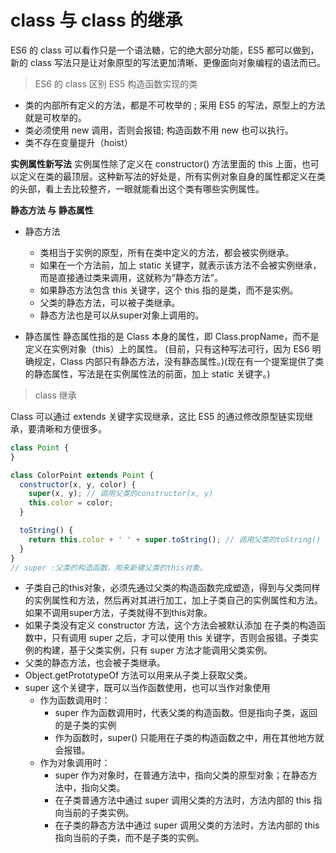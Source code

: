 # class 与 class 的继承

ES6 的 class 可以看作只是一个语法糖，它的绝大部分功能，ES5 都可以做到，新的 class 写法只是让对象原型的写法更加清晰、更像面向对象编程的语法而已。

> ES6 的 class 区别 ES5 构造函数实现的类

- 类的内部所有定义的方法，都是不可枚举的 ; 采用 ES5 的写法，原型上的方法就是可枚举的。
- 类必须使用 new 调用，否则会报错; 构造函数不用 new 也可以执行。
- 类不存在变量提升（hoist）

**实例属性新写法**
实例属性除了定义在 constructor() 方法里面的 this 上面，也可以定义在类的最顶层。这种新写法的好处是，所有实例对象自身的属性都定义在类的头部，看上去比较整齐，一眼就能看出这个类有哪些实例属性。

**静态方法 与 静态属性**
- 静态方法
  - 类相当于实例的原型，所有在类中定义的方法，都会被实例继承。
  - 如果在一个方法前，加上 static 关键字，就表示该方法不会被实例继承，而是直接通过类来调用，这就称为“静态方法”。
  - 如果静态方法包含 this 关键字，这个 this 指的是类，而不是实例。
  - 父类的静态方法，可以被子类继承。
  - 静态方法也是可以从super对象上调用的。

- 静态属性
  静态属性指的是 Class 本身的属性，即 Class.propName，而不是定义在实例对象（this）上的属性。
(目前，只有这种写法可行，因为 ES6 明确规定，Class 内部只有静态方法，没有静态属性。)(现在有一个提案提供了类的静态属性，写法是在实例属性法的前面，加上 static 关键字。)

> class 继承

Class 可以通过 extends 关键字实现继承，这比 ES5 的通过修改原型链实现继承，要清晰和方便很多。

```js
class Point {
}

class ColorPoint extends Point {
  constructor(x, y, color) {
    super(x, y); // 调用父类的constructor(x, y)
    this.color = color;
  }

  toString() {
    return this.color + ' ' + super.toString(); // 调用父类的toString()
  }
}
// super :父类的构造函数，用来新建父类的this对象。
```
- 子类自己的this对象，必须先通过父类的构造函数完成塑造，得到与父类同样的实例属性和方法，然后再对其进行加工，加上子类自己的实例属性和方法。如果不调用super方法，子类就得不到this对象。
- 如果子类没有定义 constructor 方法，这个方法会被默认添加
在子类的构造函数中，只有调用 super 之后，才可以使用 this 关键字，否则会报错。子类实例的构建，基于父类实例，只有 super 方法才能调用父类实例。
- 父类的静态方法，也会被子类继承。
- Object.getPrototypeOf 方法可以用来从子类上获取父类。
- super 这个关键字，既可以当作函数使用，也可以当作对象使用
  - 作为函数调用时：
    - super 作为函数调用时，代表父类的构造函数。但是指向子类，返回的是子类的实例
    - 作为函数时，super() 只能用在子类的构造函数之中，用在其他地方就会报错。
  - 作为对象调用时：
    - super 作为对象时，在普通方法中，指向父类的原型对象；在静态方法中，指向父类。
    - 在子类普通方法中通过 super 调用父类的方法时，方法内部的 this 指向当前的子类实例。
    - 在子类的静态方法中通过 super 调用父类的方法时，方法内部的 this 指向当前的子类，而不是子类的实例。